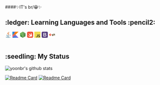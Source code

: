####:sparkles:IT's br/😁:sparkles:
<br/>
<h2> :ledger: Learning Languages and Tools :pencil2: </h2>
<code><img height="20" src="https://raw.githubusercontent.com/github/explore/80688e429a7d4ef2fca1e82350fe8e3517d3494d/topics/java/java.png"></code>
<code><img height="20" src="https://raw.githubusercontent.com/github/explore/80688e429a7d4ef2fca1e82350fe8e3517d3494d/topics/kotlin/kotlin.png"></code>
<code><img height="20" src="https://raw.githubusercontent.com/github/explore/80688e429a7d4ef2fca1e82350fe8e3517d3494d/topics/nodejs/nodejs.png"></code>
<code><img height="20" src="https://raw.githubusercontent.com/github/explore/80688e429a7d4ef2fca1e82350fe8e3517d3494d/topics/swift/swift.png"></code>
<code><img height="20" src="https://raw.githubusercontent.com/github/explore/80688e429a7d4ef2fca1e82350fe8e3517d3494d/topics/javascript/javascript.png"></code>
<code><img height="20" src="https://raw.githubusercontent.com/github/explore/80688e429a7d4ef2fca1e82350fe8e3517d3494d/topics/bootstrap/bootstrap.png"></code>
<code><img height="20" src="https://raw.githubusercontent.com/github/explore/80688e429a7d4ef2fca1e82350fe8e3517d3494d/topics/git/git.png"></code>

<br/>
<br/>

<h2> :seedling: My Status </h2>

![yoonbr's github stats](https://github-readme-stats.vercel.app/api?username=yoonbr&show_icons=true&icon&theme=buefy&hide_border=true&hide=prs,issues,contribs)

[![Readme Card](https://github-readme-stats.vercel.app/api/pin/?username=yoonbr&repo=Java)](https://github.com/yoonbr/Java.git)
[![Readme Card](https://github-readme-stats.vercel.app/api/pin/?username=yoonbr&repo=Kotlin)](https://github.com/yoonbr/Kotlin.git)
